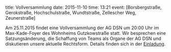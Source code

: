 title: Vollversammlung
date: 2015-11-10
time: 13:21
event: [Borsbergstraße, Gerokstraße, Hochschulstraße, Wundtstraße, Zellescher Weg, Zeunerstraße]

Am 25.11.2015 findet eine Vollversammlung der AG DSN um 20:00 Uhr im Max-Kade-Foyer des Wohnheims Gutzkowstraße statt.
Wir besprechen eine Satzungsänderung, die Schaffung von Teams als Organe der AG DSN und diskutieren unsere aktuelle Rechtsform.
Details finden sich in der [Einladung](../documents/Einladung_Vollversammlung_2015-11-25.pdf).
